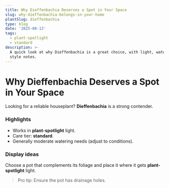 ```yaml
---
title: Why Dieffenbachia Deserves a Spot in Your Space
slug: why-dieffenbachia-belongs-in-your-home
plantSlug: dieffenbachia
type: blog
date: '2025-08-13'
tags:
  - plant-spotlight
  - standard
description: >-
  A quick look at why Dieffenbachia is a great choice, with light, watering, and
  style notes.
---
```

# Why Dieffenbachia Deserves a Spot in Your Space

Looking for a reliable houseplant? **Dieffenbachia** is a strong contender.

### Highlights
- Works in **plant-spotlight** light.
- Care tier: **standard**.
- Generally moderate watering needs (adjust to conditions).

### Display ideas
Choose a pot that complements its foliage and place it where it gets **plant-spotlight** light.
  
> Pro tip: Ensure the pot has drainage holes.
